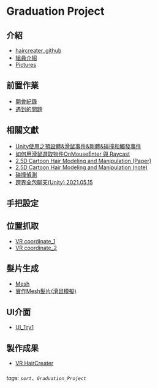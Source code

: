 Graduation Project
===

介紹
---
- [haircreater_github](https://github.com/vr-haircreater)
- [組員介紹](https://hackmd.io/@YunTseng/introduce)
- [Pictures](https://hackmd.io/@YunTseng/pictures)

前置作業
---
- [開會紀錄](https://hackmd.io/@YunTseng/meeting_record)
- [遇到的問題](https://hackmd.io/@YunTseng/todo)

相關文獻
---
- [Unity使用之預設體&滑鼠事件&剛體&碰撞和觸發事件](https://www.itread01.com/content/1544499761.html) 
- [如何用滑鼠選取物件OnMouseEnter 與 Raycast](https://akingunity.blogspot.com/2012/12/blog-post.html)
- [2.5D Cartoon Hair Modeling and Manipulation (Paper) ](https://ieeexplore-ieee-org.erm.lib.mcu.edu.tw/stamp/stamp.jsp?tp=&arnumber=6910280)
- [2.5D Cartoon Hair Modeling and Manipulation (note)](https://hackmd.io/@YunTseng/Cartoon_Hair)
- [碰撞偵測](https://hackmd.io/@YunTseng/collider)
- [跨界全包聊天(Unity) 2021.05.15
](https://hackmd.io/@YunTseng/chat_record)

手把設定
---

位置抓取
---
- [VR coordinate_1](https://hackmd.io/@YunTseng/VR_coordinate_1)
- [VR coordinate_2](https://hackmd.io/@YunTseng/VR_coordinate_2)

髮片生成
---
- [Mesh](https://hackmd.io/@YunTseng/MeshRefference)
- [實作Mesh髮片(滑鼠模擬)](https://hackmd.io/@YunTseng/MeshHair)

UI介面
---
- [UI_Try1](https://hackmd.io/@YunTseng/UI_Try1)

製作成果
---
- [VR HairCreater](https://hackmd.io/@YunTseng/VR_HairCreater)

###### tags: `sort`、`Graduation_Project`